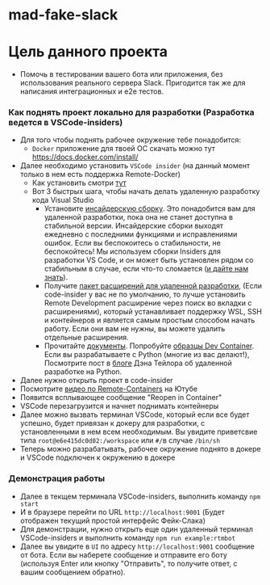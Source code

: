 # mad-fake-slack

# Цель данного проекта
* Помочь в тестировании вашего бота или приложения, без использования реального сервера Slack. Пригодится так же для написания интеграционных и e2e тестов.

### Как поднять проект локально для разработки (Разработка ведется в VSCode-insiders)
* Для того чтобы поднять рабочее окружение тебе понадобится:
  * `Docker` приложение для твоей ОС скачать можно тут https://docs.docker.com/install/
* Далее необходимо установить `VSCode insider` (на данный момент только в нем есть поддержка Remote-Docker)
  * Как установить смотри [тут](https://code.visualstudio.com/blogs/2019/05/02/remote-development)
  * Вот 3 быстрых шага, чтобы начать делать удаленную разработку кода Visual Studio
    * Установите [инсайдерскую сборку](https://code.visualstudio.com/insiders/). Это понадобится вам для удаленной разработки, пока она не станет доступна в стабильной версии. Инсайдерские сборки выходят ежедневно с последними функциями и исправлениями ошибок. Если вы беспокоитесь о стабильности, не беспокойтесь! Мы используем сборки Insiders для разработки VS Code, и он может быть установлен рядом со стабильным в случае, если что-то сломается ([и дайте нам знать](https://github.com/Microsoft/vscode/issues/new)).
    * Получите [пакет расширений для удаленной разработки](https://aka.ms/VSCodeRemoteExtensionPack), (Если code-insider у вас не по умолчанию, то лучше установить Remote Development расширение через поиск во вкладки с расширениями), который устанавливает поддержку WSL, SSH и контейнеров и является самым простым способом начать работу. Если они вам не нужны, вы можете удалить отдельные расширения.
    * Прочитайте [документы](https://aka.ms/vscode-remote). Попробуйте [образцы Dev Container](https://github.com/search?q=org%3AMicrosoft+vscode-remote-try-&unscoped_q=vscode-remote-try-). Если вы разрабатываете с Python (многие из вас делают!), Посмотрите пост в [блоге](https://devblogs.microsoft.com/python/remote-python-development-in-visual-studio-code?utm_campaign_id=vscblog) Дэна Тейлора об удаленной разработке на Python.
* Далее нужно открыть проект в code-insider
* Посмотрите [видео по Remote-Containers](https://youtu.be/TVcoGLL6Smo) на Ютубе 
* Появится всплывающее сообщение "Reopen in Container"
* VSCode перезагрузится и начнет поднимать контейнеры
* Далее можно вызвать терминал VSCode, который если все будет успешно, будет привязан к докеру для разработки, c установленными в нем всем необходимым. Вы увидите приветсвие типа `root@e6e415dc0d02:/workspace` или `#/`в случае `/bin/sh`
* Теперь можно разрабатывать, рабочее окружение поднято в докере и VSCode подключен к окружению в докере

### Демонстрация работы
* Далее в текщем терминала VSCode-insiders, выполнить команду `npm start`
* И в браузере перейти по URL `http://localhost:9001` (Будет отображен текущий простой интерфейс Фейк-Слака)
* Для демонстрации, нужно открыть еще один удаленный терминал VSCode-insiders и выполнить команду `npm run example:rtmbot`
* Далее вы увидите в `UI` по адресу `http://localhost:9001` сообщение от бота. Если вы наберете сообщение и отправите его боту (используя Enter или кнопку "Отправить", то получите ответ, с вашим сообщением обратно).
